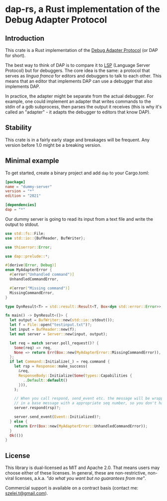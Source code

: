 # dap-rs, a Rust implementation of the Debug Adapter Protocol

## Introduction

This crate is a Rust implementation of the [Debug Adapter Protocol][1] (or DAP for short).

The best way to think of DAP is to compare it to [LSP][2] (Language Server Protocol) but
for debuggers. The core idea is the same: a protocol that serves as *lingua franca*
for editors and debuggers to talk to each other. This means that an editor that implements
DAP can use a debugger that also implements DAP.

In practice, the adapter might be separate from the actual debugger. For example, one could
implement an adapter that writes commands to the stdin of a gdb subprocess, then parses
the output it receives (this is why it's called an "adapter" - it adapts the debugger to
editors that know DAP).

## Stability

This crate is in a fairly early stage and breakages will be frequent. Any version before
1.0 might be a breaking version.

## Minimal example

To get started, create a binary project and add `dap` to your Cargo.toml:

```toml
[package]
name = "dummy-server"
version = "*"
edition = "2021"

[dependencies]
dap = "*"
```

Our dummy server is going to read its input from a text file and write the output to stdout.

```rust
use std::fs::File;
use std::io::{BufReader, BufWriter};

use thiserror::Error;

use dap::prelude::*;

#[derive(Error, Debug)]
enum MyAdapterError {
  #[error("Unhandled command")]
  UnhandledCommandError,

  #[error("Missing command")]
  MissingCommandError,
}

type DynResult<T> = std::result::Result<T, Box<dyn std::error::Error>>;

fn main() -> DynResult<()> {
  let output = BufWriter::new(std::io::stdout());
  let f = File::open("testinput.txt")?;
  let input = BufReader::new(f);
  let mut server = Server::new(input, output);

  let req = match server.poll_request()? {
    Some(req) => req,
    None => return Err(Box::new(MyAdapterError::MissingCommandError)),
  };
  if let Command::Initialize(_) = req.command {
    let rsp = Response::make_success(
      &req,
      ResponseBody::Initialize(Some(types::Capabilities {
        ..Default::default()
      })),
    );

    // When you call respond, send_event etc. the message will be wrapped
    // in a base message with a appropriate seq number, so you don't have to keep track of that yourself
    server.respond(rsp)?;

    server.send_event(Event::Initialized)?;
  } else {
    return Err(Box::new(MyAdapterError::UnhandledCommandError));
  }
  Ok(())
}
```

## License

This library is dual-licensed as MIT and Apache 2.0. That means users may choose either of these
licenses. In general, these are non-restrictive, non-viral licenses, a.k.a. *"do what you want
but no guarantees from me"*.

Commercial support is available on a contract basis (contact me: szelei.t@gmail.com).

[1]: https://microsoft.github.io/debug-adapter-protocol/
[2]: https://microsoft.github.io/language-server-protocol/
[3]: https://microsoft.github.io/debug-adapter-protocol/specification#Requests